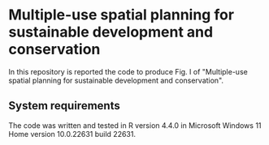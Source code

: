 # Multiple-use spatial planning for sustainable development and conservation

In this repository is reported the code to produce Fig. I of "Multiple-use spatial planning for sustainable development and conservation".

## System requirements
The code was written and tested in R version 4.4.0 in Microsoft Windows 11 Home version 10.0.22631 build 22631.
